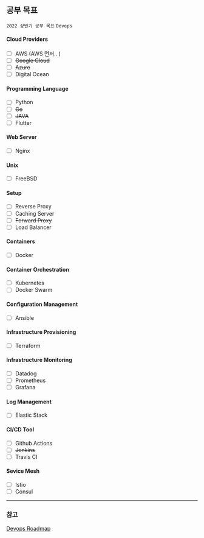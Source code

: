 ## 공부 목표 

`2022 상반기 공부 목표` `Devops`   

#### Cloud Providers  
 - [ ] AWS (AWS 먼저.. )  
 - [ ] ~~Google Cloud~~  
 - [ ] ~~Azure~~  
 - [ ] Digital Ocean  
  
#### Programming Language
 - [ ] Python  
 - [ ] ~~Go~~  
 - [ ] ~~JAVA~~  
 - [ ] Flutter  
   
#### Web Server
 - [ ] Nginx
  
#### Unix  
 - [ ] FreeBSD  
    
#### Setup
 - [ ] Reverse Proxy  
 - [ ] Caching Server   
 - [ ] ~~Forward Proxy~~    
 - [ ] Load Balancer  
    
#### Containers  
 - [ ] Docker  
    
#### Container Orchestration  
 - [ ] Kubernetes  
 - [ ] Docker Swarm   
     
#### Configuration Management   
 - [ ] Ansible  
     
#### Infrastructure Provisioning    
 - [ ] Terraform  
  
#### Infrastructure Monitoring  
 - [ ] Datadog   
 - [ ] Prometheus  
 - [ ] Grafana  
 
#### Log Management
 - [ ] Elastic Stack  
 
#### CI/CD Tool  
 - [ ] Github Actions  
 - [ ] ~~Jenkins~~
 - [ ] Travis CI
   
#### Sevice Mesh  
 - [ ] Istio  
 - [ ] Consul  

* * *
### 참고   
[Devops Roadmap](https://roadmap.sh/devops)